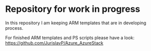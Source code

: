 # Repository for work in progress

In this repository I  am keeping ARM templates that are in developing process.

For finished ARM templates and PS scripts please have a look: https://github.com/JurislavP/Azure_AzureStack
